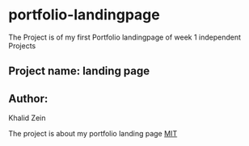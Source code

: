 # portfolio-landingpage

The Project is of my first Portfolio landingpage of week 1 independent Projects

## Project name: landing page

## Author: 
Khalid Zein

The project is about my portfolio landing page
[MIT](https://khalid-zein.github.io/portfolio-landingpage/)
